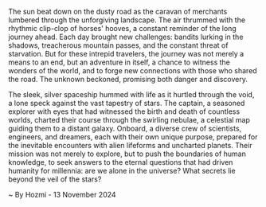 
The sun beat down on the dusty road as the caravan of merchants lumbered through the unforgiving landscape. The air thrummed with the rhythmic clip-clop of horses' hooves, a constant reminder of the long journey ahead. Each day brought new challenges: bandits lurking in the shadows, treacherous mountain passes, and the constant threat of starvation. But for these intrepid travelers, the journey was not merely a means to an end, but an adventure in itself, a chance to witness the wonders of the world, and to forge new connections with those who shared the road. The unknown beckoned, promising both danger and discovery. 

The sleek, silver spaceship hummed with life as it hurtled through the void, a lone speck against the vast tapestry of stars. The captain, a seasoned explorer with eyes that had witnessed the birth and death of countless worlds, charted their course through the swirling nebulae, a celestial map guiding them to a distant galaxy. Onboard, a diverse crew of scientists, engineers, and dreamers, each with their own unique purpose, prepared for the inevitable encounters with alien lifeforms and uncharted planets. Their mission was not merely to explore, but to push the boundaries of human knowledge, to seek answers to the eternal questions that had driven humanity for millennia: are we alone in the universe? What secrets lie beyond the veil of the stars? 

~ By Hozmi - 13 November 2024

